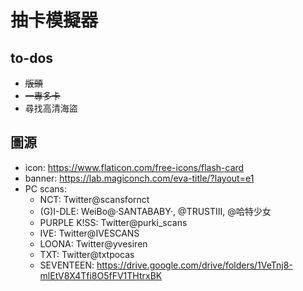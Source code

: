 # 抽卡模擬器
## to-dos
- ~~版頭~~
- ~~一專多卡~~
- 尋找高清海盜

## 圖源
- icon: https://www.flaticon.com/free-icons/flash-card
- banner: https://lab.magiconch.com/eva-title/?layout=e1
- PC scans:
	- NCT: Twitter@scansfornct
	- (G)I-DLE: WeiBo@·SANTABABY·, @TRUSTIII, @哈特少女
	- PURPLE K!SS: Twitter@purki_scans
	- IVE: Twitter@IVESCANS
    - LOONA: Twitter@yvesiren
    - TXT: Twitter@txtpocas
    - SEVENTEEN: https://drive.google.com/drive/folders/1VeTnj8-mlEtV8X4Tfi8O5fFV1THtrxBK

